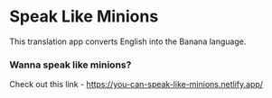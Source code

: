 # Speak Like Minions
 This translation app converts English into the Banana language.
 
 ### Wanna speak like minions? 
 Check out this link - https://you-can-speak-like-minions.netlify.app/

